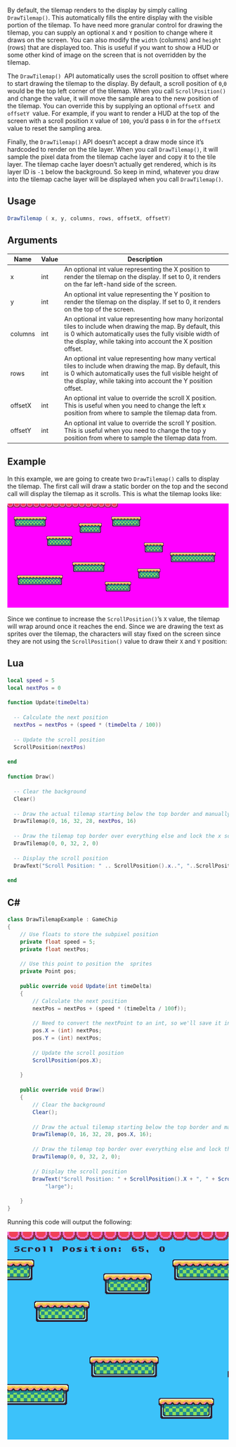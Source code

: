 By default, the tilemap renders to the display by simply calling `DrawTilemap()`. This automatically fills the entire display with the visible portion of the tilemap. To have need more granular control for drawing the tilemap, you can supply an optional `X` and `Y` position to change where it draws on the screen. You can also modify the `width` (columns) and `height `(rows) that are displayed too. This is useful if you want to show a HUD or some other kind of image on the screen that is not overridden by the tilemap. 

The `DrawTilemap() `API automatically uses the scroll position to offset where to start drawing the tilemap to the display. By default, a scroll position of `0`,`0` would be the top left corner of the tilemap. When you call `ScrollPosition()` and change the value, it will move the sample area to the new position of the tilemap. You can override this by supplying an optional `offsetX `and `offsetY `value. For example, if you want to render a HUD at the top of the screen with a scroll position `X` value of `100`, you’d pass `0` in for the `offsetX `value to reset the sampling area.

Finally, the `DrawTilemap()` API doesn’t accept a draw mode since it’s hardcoded to render on the tile layer. When you call `DrawTilemap()`, it will sample the pixel data from the tilemap cache layer and copy it to the tile layer. The tilemap cache layer doesn’t actually get rendered, which is its layer ID is `-1` below the background. So keep in mind, whatever you draw into the tilemap cache layer will be displayed when you call `DrawTilemap()`.

## Usage

```csharp
DrawTilemap ( x, y, columns, rows, offsetX, offsetY)
```

## Arguments

| Name    | Value | Description                                                                                                                                                                                                                             |
|---------|-------|-----------------------------------------------------------------------------------------------------------------------------------------------------------------------------------------------------------------------------------------|
| x       | int   | An optional int value representing the X position to render the tilemap on the display\. If set to 0, it renders on the far left\-hand side of the screen\.                                                                             |
| y       | int   | An optional int value representing the Y position to render the tilemap on the display\. If set to 0, it renders on the top of the screen\.                                                                                             |
| columns | int   | An optional int value representing how many horizontal tiles to include when drawing the map\. By default, this is 0 which automatically uses the fully visible width of the display, while taking into account the X position offset\. |
| rows    | int   | An optional int value representing how many vertical tiles to include when drawing the map\. By default, this is 0 which automatically uses the full visible height of the display, while taking into account the Y position offset\.   |
| offsetX | int   | An optional int value to override the scroll X position\. This is useful when you need to change the left x position from where to sample the tilemap data from\.                                                                       |
| offsetY | int   | An optional int value to override the scroll Y position\. This is useful when you need to change the top y position from where to sample the tilemap data from\.                                                                        |

## Example

In this example, we are going to create two `DrawTilemap()` calls to display the tilemap. The first call will draw a static border on the top and the second call will display the tilemap as it scrolls. This is what the tilemap looks like:

![image alt text](images/DrawTilemap_image_0.png)

Since we continue to increase the `ScrollPosition()`’s `X` value, the tilemap will wrap around once it reaches the end. Since we are drawing the text as sprites over the tilemap, the characters will stay fixed on the screen since they are not using the `ScrollPosition()` value to draw their `X` and `Y` position:



## Lua

```lua
local speed = 5
local nextPos = 0

function Update(timeDelta)

  -- Calculate the next position
  nextPos = nextPos + (speed * (timeDelta / 100))

  -- Update the scroll position
  ScrollPosition(nextPos)

end

function Draw()

  -- Clear the background
  Clear()

  -- Draw the actual tilemap starting below the top border and manually adjust the scroll offset values
  DrawTilemap(0, 16, 32, 28, nextPos, 16)

  -- Draw the tilemap top border over everything else and lock the x scroll value
  DrawTilemap(0, 0, 32, 2, 0)

  -- Display the scroll position
  DrawText("Scroll Position: " .. ScrollPosition().x..", "..ScrollPosition().y, 8, 16, DrawMode.Sprite, "large")

end
```



## C#

```csharp
class DrawTilemapExample : GameChip
{
    // Use floats to store the subpixel position
    private float speed = 5;
    private float nextPos;

    // Use this point to position the  sprites
    private Point pos;

    public override void Update(int timeDelta)
    {
        // Calculate the next position
        nextPos = nextPos + (speed * (timeDelta / 100f));

        // Need to convert the nextPoint to an int, so we'll save it in a point
        pos.X = (int) nextPos;
        pos.Y = (int) nextPos;

        // Update the scroll position
        ScrollPosition(pos.X);

    }

    public override void Draw()
    {
        // Clear the background
        Clear();

        // Draw the actual tilemap starting below the top border and manually adjust the scroll offset values
        DrawTilemap(0, 16, 32, 28, pos.X, 16);

        // Draw the tilemap top border over everything else and lock the x scroll value
        DrawTilemap(0, 0, 32, 2, 0);

        // Display the scroll position
        DrawText("Scroll Position: " + ScrollPosition().X + ", " + ScrollPosition().Y, 8, 16, DrawMode.Sprite,
            "large");

    }
}
```



Running this code will output the following:

![image alt text](images/DrawTilemapOutput_image_0.png)


